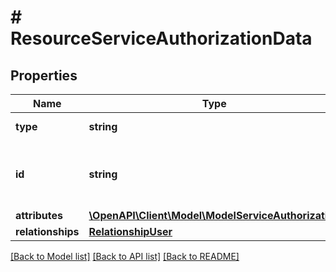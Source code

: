 # # ResourceServiceAuthorizationData

## Properties

Name | Type | Description | Notes
------------ | ------------- | ------------- | -------------
**type** | **string** | Resource type | [optional]
**id** | **string** | Alphanumeric string identifying a service authorization. | [optional] [readonly]
**attributes** | [**\OpenAPI\Client\Model\ModelServiceAuthorization**](ModelServiceAuthorization.md) |  | [optional]
**relationships** | [**RelationshipUser**](RelationshipUser.md) |  | [optional]

[[Back to Model list]](../../README.md#models) [[Back to API list]](../../README.md#endpoints) [[Back to README]](../../README.md)
